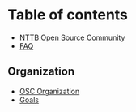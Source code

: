 # Table of contents

* [NTTB Open Source Community](README.md)
* [FAQ](faq.md)

## Organization

* [OSC Organization](organization/osc-organization.md)
* [Goals](organization/goals.md)

